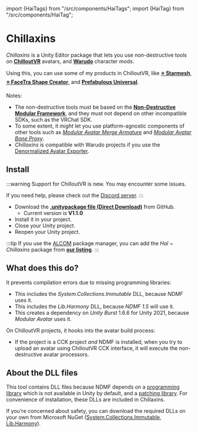 ﻿import {HaiTags} from "/src/components/HaiTags";
import {HaiTag} from "/src/components/HaiTag";

# Chillaxins

<HaiTags>
<HaiTag requiresChilloutVR={true} compatibleWithWarudo={true} />
</HaiTags>

*Chillaxins* is a Unity Editor package that lets you use non-destructive tools on **[ChilloutVR](https://developers.abinteractive.net/cck/)** avatars, and **[Warudo](https://warudo.app/)** character mods.

Using this, you can use some of my products in ChilloutVR, like **[⭐ Starmesh](/docs/products/starmesh)**, **[⭐ FaceTra Shape Creator](/docs/products/facetra-shape-creator)**,
and **[Prefabulous Universal](/docs/products/prefabulous)**.


Notes:
- The non-destructive tools must be based on the **[Non-Destructive Modular Framework](https://github.com/bdunderscore/ndmf)**, and they must not depend on other incompatible SDKs, such as the VRChat SDK.
- To some extent, it *might* let you use platform-agnostic components of other tools
such as *[Modular Avatar Merge Armature](https://modular-avatar.nadena.dev/docs/reference/merge-armature)* and *[Modular Avatar Bone Proxy](https://modular-avatar.nadena.dev/docs/reference/bone-proxy)*.
- *Chillaxins* is compatible with Warudo projects if you use the [Denormalized Avatar Exporter](/docs/products/denormalized-avatar-exporter).

## Install

:::warning
Support for ChilloutVR is new. You may encounter some issues.

If you need help, please check out the [Discord server](/docs/other/discord).
:::

- Download the **[.unitypackage file (Direct Download)](https://github.com/hai-vr/chillaxins/releases/download/1.1.0/dev.hai-vr.chillaxins-1.1.0.unitypackage)** from GitHub.
  - Current version is **V1.1.0**
- Install it in your project.
- Close your Unity project.
- Reopen your Unity project.

:::tip
If you use the [ALCOM](/docs/products/listing) package manager, you can add the *Haï ~ Chillaxins* package from **[our listing](/docs/products/listing)**.
:::

## What does this do?

It prevents compilation errors due to missing programming libraries:
- This includes the *System.Collections.Immutable* DLL, because *NDMF* uses it.
- This includes the *Lib.Harmony* DLL, because *NDMF 1.5* will use it.
- This creates a dependency on *Unity Burst* 1.6.6 for Unity 2021, because *Modular Avatar* uses it.

On ChilloutVR projects, it hooks into the avatar build process:
- If the project is a CCK project *and* NDMF is installed, when you try to upload an avatar using ChilloutVR CCK interface,
  it will execute the non-destructive avatar processors.

## About the DLL files

This tool contains DLL files because NDMF depends on a [programming library](https://learn.microsoft.com/en-us/dotnet/api/system.collections.immutable?view=net-8.0)
which is not available in Unity by default, and a [patching library](https://www.nuget.org/packages/Lib.Harmony). For convenience of installation, these DLLs are included in Chillaxins.

If you're concerned about safety, you can download the required DLLs on your own from Microsoft NuGet ([System.Collections.Immutable](https://www.nuget.org/packages/System.Collections.Immutable/), [Lib.Harmony](https://www.nuget.org/packages/Lib.Harmony/)).
